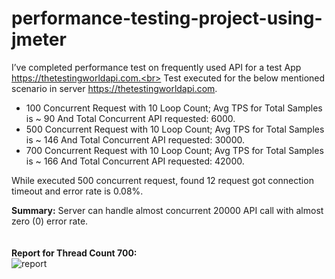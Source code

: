 # performance-testing-project-using-jmeter
I’ve completed performance test on frequently used API for a test App https://thetestingworldapi.com.<br>
Test executed for the below mentioned scenario in server https://thetestingworldapi.com.  
<ul>
<li>100 Concurrent Request with 10 Loop Count; Avg TPS for Total Samples is ~ 90 And Total Concurrent API requested: 6000.</li>
<li>500 Concurrent Request with 10 Loop Count; Avg TPS for Total Samples is ~ 146 And Total Concurrent API requested: 30000.</li>
  <li>700 Concurrent Request with 10 Loop Count; Avg TPS for Total Samples is ~ 166 And Total Concurrent API requested: 42000.</li>
</ul>

While executed 500 concurrent request, found  12 request got connection timeout and error rate is 0.08%. 

<b>Summary:</b> Server can handle almost concurrent 20000 API call with almost zero (0) error rate.<br><br><br>
<b>Report for Thread Count 700:</b><br>
![report](https://github.com/fatematabassum1604009/performance-testing-project-using-jmeter/assets/34239300/7044a9cc-2f42-4c8e-b915-e9db277e5e31)


